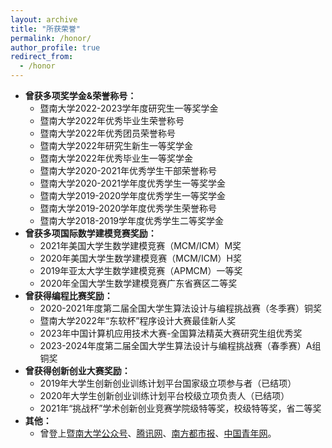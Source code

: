 ```yaml
---
layout: archive
title: "所获荣誉"
permalink: /honor/
author_profile: true
redirect_from:
  - /honor
---
```


- **曾获多项奖学金&荣誉称号：**
    - 暨南大学2022-2023学年度研究生一等奖学金
    -	暨南大学2022年优秀毕业生荣誉称号
    -	暨南大学2022年优秀团员荣誉称号
    -	暨南大学2022年研究生新生一等奖学金
    -	暨南大学2022年优秀毕业生一等奖学金
    -	暨南大学2020-2021年优秀学生干部荣誉称号
    -	暨南大学2020-2021学年度优秀学生一等奖学金
    - 暨南大学2019-2020学年度优秀学生一等奖学金
    - 暨南大学2019-2020学年度优秀学生荣誉称号
    -	暨南大学2018-2019学年度优秀学生二等奖学金
-	**曾获多项国际数学建模竞赛奖励：**
    -	2021年美国大学生数学建模竞赛（MCM/ICM）M奖
    -	2020年美国大学生数学建模竞赛（MCM/ICM）H奖
    -	2019年亚太大学生数学建模竞赛（APMCM）一等奖
    -	2020年全国大学生数学建模竞赛广东省赛区二等奖
- **曾获得编程比赛奖励：**
    - 2020-2021年度第二届全国大学生算法设计与编程挑战赛（冬季赛）铜奖
    -	暨南大学2022年“东软杯”程序设计大赛最佳新人奖
    -	2023年中国计算机应用技术大赛-全国算法精英大赛研究生组优秀奖
    -	2023-2024年度第二届全国大学生算法设计与编程挑战赛（春季赛）A组铜奖
- **曾获得创新创业大赛奖励：**
    - 2019年大学生创新创业训练计划平台国家级立项参与者（已结项）
    - 2020年大学生创新创业训练计划平台校级立项负责人（已结项）
    - 2021年“挑战杯”学术创新创业竞赛学院级特等奖，校级特等奖，省二等奖
- **其他：**
    - 曾登上[暨南大学公众号](https://mp.weixin.qq.com/s/H4CcLUy-ezbmdSgr1EhCbg)、[腾讯网](https://view.inews.qq.com/k/20220330A06KB700?no-redirect=1&web_channel=wap&openApp=false)、[南方都市报](https://v.oeeee.com/video/NVanYiPlYJXN)、[中国青年网](http://m.cyol.com/gb/articles/2022-03/29/content_gXvGAslqV.html)。
